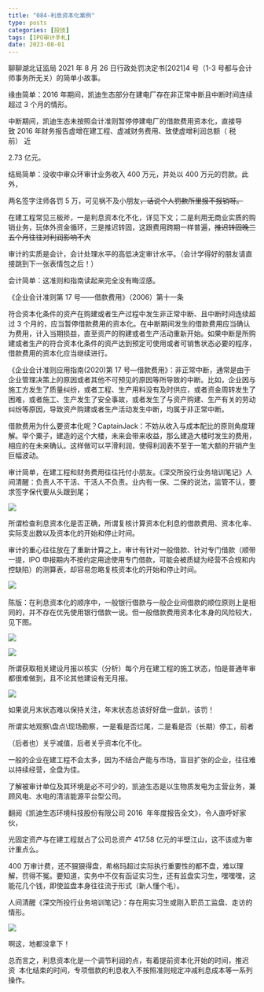 ```yaml
---
title: "084-利息资本化案例"
type: posts
categories: [投技]
tags: [IPO审计手札]
date: 2023-08-01
---
```

聊聊湖北证监局 2021 年 8 月 26 日行政处罚决定书[2021]4 号（1-3 号都与会计师事务所无关）的简单小故事。

缘由简单：2016 年期间，凯迪生态部分在建电厂存在非正常中断且中断时间连续超过 3 个月的情形。

中断期间，凯迪生态未按照会计准则暂停停建电厂的借款费用资本化，直接导致 2016 年财务报告虚增在建工程、虚减财务费用、致使虚增利润总额（ 税前） 近

2.73 亿元。

结局简单：没收中审众环审计业务收入 400 万元，并处以 400 万元的罚款。此外，

两名签字注师各罚 5 万，可见祸不及小朋友~~，话说个人罚款所里报不报销呀。~~

在建工程常见三板斧，一是利息资本化不化，详见下文；二是利用无商业实质的购销业务，玩体外资金循环，三是推迟转固，这跟费用跨期一样普遍，~~推迟转固晚三五个月往往对利润影响不大~~

审计的实质是会计，会计处理水平的高低决定审计水平。（会计学得好的朋友请直接跳到下一张表情包之后！）

会计简单：这准则和指南读起来完全没有晦涩感。

《企业会计准则第 17 号——借款费用》（2006）第十一条

符合资本化条件的资产在购建或者生产过程中发生非正常中断、且中断时间连续超过 3 个月的，应当暂停借款费用的资本化。在中断期间发生的借款费用应当确认为费用，计入当期损益，直至资产的购建或者生产活动重新开始。如果中断是所购建或者生产的符合资本化条件的资产达到预定可使用或者可销售状态必要的程序，借款费用的资本化应当继续进行。

《企业会计准则应用指南(2020)第 17 号—借款费用》：非正常中断，通常是由于企业管理决策上的原因或者其他不可预见的原因等所导致的中断。比如，企业因与施工方发生了质量纠纷，或者工程、生产用料没有及时供应，或者资金周转发生了困难，或者施工、生产发生了安全事故，或者发生了与资产购建、生产有关的劳动纠纷等原因，导致资产购建或者生产活动发生中断，均属于非正常中断。

借款费用为什么要资本化呢？CaptainJack：不妨从收入与成本配比的原则角度理解。举个粟子，建造的这个大楼，未来会带来收益，那么建造大楼时发生的费用，相应的在未来确认。这样做可以平滑利润，使得利润表不至于一笔大额的开销产生巨幅波动。

审计简单，在建工程和财务费用往往托付小朋友。《深交所投行业务培训笔记》人间清醒：负责人不干活、干活人不负责。业内有一保、二保的说法，监管不认，要求签字保代要从头跟到尾；

![](https://cdn.staticaly.com/gh/richffan/img@main/obsidian/IPO/084-利息资本化案例_1.webp)

所谓检查利息资本化是否正确，所谓复核计算资本化利息的借款费用、资本化率、实际支出数以及资本化的开始和停止时间。

审计的重心往往放在了重新计算之上，审计有针对一般借款、针对专门借款（顺带一提，IPO 申报期内不按约定用途使用专门借款，可能会被质疑为经营不合规和内控缺陷）的测算表，却容易忽略复核资本化的开始和停止时间。

![](https://cdn.staticaly.com/gh/richffan/img@main/obsidian/IPO/084-利息资本化案例_2.webp) 

陈版：在利息资本化的顺序中，一般银行借款与一般企业间借款的顺位原则上是相同的，并不存在优先使用银行借款一说。但一般借款费用资本化本身的风险较大，见下图。

![](https://cdn.staticaly.com/gh/richffan/img@main/obsidian/IPO/084-利息资本化案例_3.webp)

![](https://cdn.staticaly.com/gh/richffan/img@main/obsidian/IPO/084-利息资本化案例_4.webp)

所谓获取相关建设月报以核实（分析）每个月在建工程的施工状态，怕是普通年审都很难做到，且不论其他建设有无月报。

![](https://cdn.staticaly.com/gh/richffan/img@main/obsidian/IPO/084-利息资本化案例_5.webp)

如果说月末状态难以保持关注，年末状态总该好好盘一盘趴，该罚！

所谓实地观察\盘点\现场勘察，一是看是否烂尾，二是看是否（长期）停工，前者

（后者也）关乎减值，后者关乎资本化不化。

一般的企业在建工程不会太多，因为不结合产能与市场，盲目扩张的企业，往往难以持续经营，全盘为佳。

了解被审计单位及其环境是必不可少的，凯迪生态是以生物质发电为主营业务，兼顾风电、水电的清洁能源平台型公司。

翻阅《凯迪生态环境科技股份有限公司 2016  年年度报告全文》，令人直呼好家伙，

光固定资产与在建工程就占了公司总资产 417.58 亿元的半壁江山，这不该成为审计重点么。

400 万审计费，还不狠狠得盘，希格玛超过实际执行重要性的都不盘，难以理解，罚得不冤。要知道，实务中不仅有函证实习生，还有监盘实习生，嘿嘿嘿，这能花几个钱，即使监盘本身往往流于形式（新人懂个毛）。

人间清醒《深交所投行业务培训笔记》：存在用实习生或刚入职员工监盘、走访的情形。

![](https://cdn.staticaly.com/gh/richffan/img@main/obsidian/IPO/084-利息资本化案例_6.webp)

啊这，地都没拿下！

总而言之，利息资本化是一个调节利润的点，有着提前资本化开始的时间，推迟资  本化结束的时间，专项借款的利息收入不按照准则规定冲减利息成本等一系列操作。